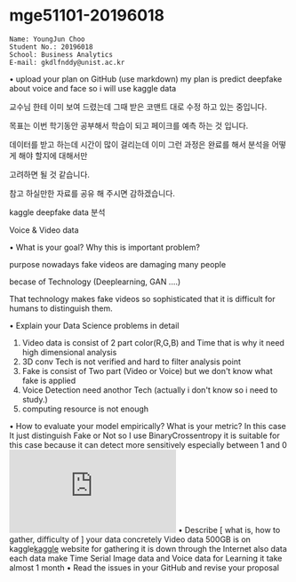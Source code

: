 # mge51101-20196018

```
Name: YoungJun Choo  
Student No.: 20196018  
School: Business Analytics  
E-mail: gkdlfnddy@unist.ac.kr  

```


• upload your plan on GitHub (use markdown)
my plan is predict deepfake about voice and face so i will use kaggle data

교수님 한테 이미 보여 드렸는데 그때 받은 코맨트 대로 수정 하고 있는 중입니다. 

목표는 이번 학기동안 공부해서 학습이 되고 페이크를 예측 하는 것 입니다. 

데이터를 받고 하는데 시간이 많이 걸리는데 이미 그런 과정은 완료를 해서 분석을 어떻게 해야 할지에 대해서만 

고려하면 될 것 같습니다. 

참고 하실만한 자료를 공유 해 주시면 감하겠습니다. 
 

kaggle deepfake data 분석 

Voice & Video data

• What is your goal? Why this is important problem?

purpose nowadays fake videos are damaging many people 

becase of Technology (Deeplearning, GAN ....)

That technology makes fake videos so sophisticated that it is difficult for humans to distinguish them.

• Explain your Data Science problems in detail

1. Video data is consist of 2 part color(R,G,B) and Time that is why it need high dimensional analysis
2. 3D conv Tech is not verified and hard to filter analysis point
3. Fake is consist of Two part (Video or Voice) but we don't know what fake is applied
4. Voice Detection need anothor Tech (actually i don't know so i need to study.)
5. computing resource is not enough 

• How to evaluate your model empirically? What is your metric?
In this case It  just distinguish Fake or Not so 
I use BinaryCrossentropy it is suitable for this case 
because it can detect more sensitively especially between 1 and 0
![equation](https://latex.codecogs.com/gif.latex?-%5Cfrac%7B1%7D%7BN%7D%5Csum_%7Bi%3D1%7D%5EN%20%5By_i%20%5Clog%28%5Chat%7By%7D_i%29&plus;%281-y_i%29%20%5Clog%281-%5Chat%7By%7D_i%29%5D)
• Describe [ what is, how to gather, difficulty of ] your data concretely
Video data 500GB is on kaggle[kaggle](https://www.kaggle.com/c/deepfake-detection-challenge/data, "kaggle link") website 
for gathering it is down through the Internet
also data each data make Time Serial Image data and Voice data for Learning 
it take almost 1 month
• Read the issues in your GitHub and revise your proposal 
